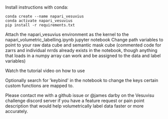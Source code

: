 Install instructions with conda:

```
conda create --name napari_vesuvius
conda activate napari_vesuvius
pip install -r requirements.txt
```

Attach the napari_vesuvius environment as the kernel to the napari_volumetric_labelling.ipynb jupyter notebook
Change path variables to point to your raw data cube and semantic mask cube (commented code for zarrs and individual nrrds already exists in the notebook, though anything that loads in a numpy array can work and be assigned to the data and label variables)

Watch the tutorial video on how to use

Optionally search for 'keybind' in the notebook to change the keys certain custom functions are mapped to.

Please contact me with a github issue or @james darby on the Vesuvisu challenge discord server if you have a feature request or pain point description that would help volumetrically label data faster or more accurately. 